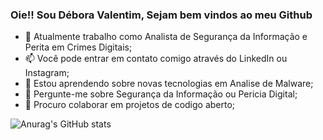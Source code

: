 ### Oie!! Sou Débora Valentim, Sejam bem vindos ao meu Github


- 🔭 Atualmente trabalho como Analista de Segurança da Informação e Perita em Crimes Digitais;
- 📫 Você pode entrar em contato comigo através do LinkedIn ou Instagram;
-  🌱 Estou aprendendo sobre novas tecnologias em Analise de Malware;
- 💬 Pergunte-me sobre Segurança da Informação ou Pericia Digital; 
- 👯 Procuro colaborar em projetos de codigo aberto; 


![Anurag's GitHub stats](https://github-readme-stats.vercel.app/api?username=anuraghazra&show_icons=true&theme=radical) 
          
          
